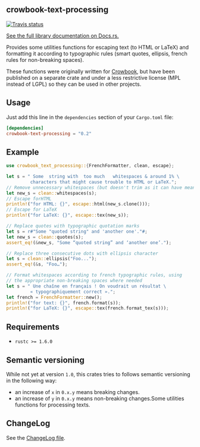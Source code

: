 ## crowbook-text-processing

[![Travis status](https://img.shields.io/travis/lise-henry/crowbook-text-processing.svg)](https://travis-ci.org/lise-henry/crowbook-text-processing)

[See the full library documentation on Docs.rs.](https://docs.rs/crowbook-text-processing)

Provides some utilities functions for escaping text (to HTML or
LaTeX) and formatting it according to typographic rules (smart
quotes, ellipsis, french rules for non-breaking spaces).

These functions were originally written for
[Crowbook](https://github.com/lise-henry/crowbook), but have
been published on a separate crate and under a less restrictive
license (MPL instead of LGPL) so they can be used in other projects.

## Usage

Just add this line in the `dependencies` section of your `Cargo.toml`
file:

```toml
[dependencies]
crowbook-text-processing = "0.2"
```

## Example

```rust
use crowbook_text_processing::{FrenchFormatter, clean, escape};

let s = " Some  string with  too much   whitespaces & around 1% \
         characters that might cause trouble to HTML or LaTeX.";
// Remove unnecessary whitespaces (but doesn't trim as it can have meaning)
let new_s = clean::whitespaces(s);
// Escape forHTML
println!("for HTML: {}", escape::html(new_s.clone()));
// Escape for LaTeX
println!("for LaTeX: {}", escape::tex(new_s));

// Replace quotes with typographic quotation marks
let s = r#"Some "quoted string" and 'another one'."#;
let new_s = clean::quotes(s);
assert_eq!(&new_s, "Some “quoted string” and ‘another one’.");

// Replace three consecutive dots with ellipsis character
let s = clean::ellipsis("Foo...");
assert_eq!(&s, "Foo…");

// Format whitespaces according to french typographic rules, using
// the appropriate non-breaking spaces where needed
let s = " Une chaîne en français ! On voudrait un résultat \
         « typographiquement correct ».";
let french = FrenchFormatter::new();
println!("for text: {}", french.format(s));
println!("for LaTeX: {}", escape::tex(french.format_tex(s)));
```
## Requirements

* `rustc >= 1.6.0`

## Semantic versioning

While not yet at version `1.0`, this crates tries to follows semantic
versioning in the following way:

* an increase of `x` in `0.x.y` means breaking changes.
* an increase of `y` in `0.x.y` means non-breaking changes.Some utilities functions for processing texts.

## ChangeLog

See the [ChangeLog file](ChangeLog.md).
